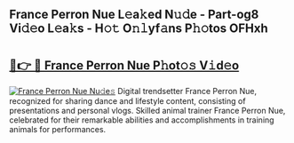 ## France Perron Nue L𝚎a𝚔ed N𝚞𝚍e - Part-og8 Vi𝚍𝚎o L𝚎a𝚔s - H𝚘𝚝 O𝚗𝚕yf𝚊ns P𝚑𝚘tos OFHxh

# <h2><a href="http://kf0drx.oniu.top/?m=France+Perron+Nue">🔗👉 🔴 France Perron Nue P𝚑ot𝚘𝚜 V𝚒d𝚎o</a></h2>

[![France Perron Nue Nu𝚍e𝚜](https://i.imgur.com/0qMVB7G.gif)](http://kf0drx.oniu.top/?m=France+Perron+Nue)
Digital trendsetter France Perron Nue, recognized for sharing dance and lifestyle content, consisting of presentations and personal vlogs. Skilled animal trainer France Perron Nue, celebrated for their remarkable abilities and accomplishments in training animals for performances.  
